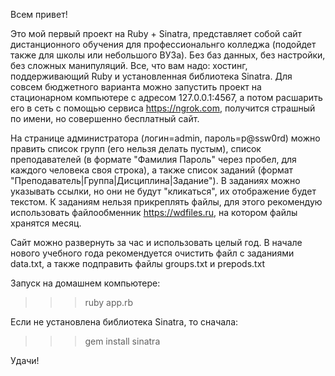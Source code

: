 Всем привет!

Это мой первый проект на Ruby + Sinatra, представляет собой сайт дистанционного обучения для профессиональнго колледжа (подойдет также для школы или небольшого ВУЗа). Без баз данных, без настройки, без сложных манипуляций. Все, что вам надо: хостинг, поддерживающий Ruby и установленная библиотека Sinatra. Для совсем бюджетного варианта можно запустить проект на стационарном компьютере с адресом 127.0.0.1:4567, а потом расшарить его в сеть с помощью сервиса https://ngrok.com, получится страшный по имени, но совершенно бесплатный сайт.

На странице администратора (логин=admin, пароль=p@ssw0rd) можно править список групп (его нельзя делать пустым), список преподавателей (в формате "Фамилия Пароль" через пробел, для каждого человека своя строка), а также список заданий (формат "Преподаватель|Группа|Дисциплина|Задание"). В заданиях можно указывать ссылки, но они не будут "кликаться", их отображение будет текстом. К заданиям нельзя прикреплять файлы, для этого рекомендую использовать файлообменник https://wdfiles.ru, на котором файлы хранятся месяц.

Сайт можно развернуть за час и использовать целый год. В начале нового учебного года рекомендуется очистить файл с заданиями data.txt, а также подправить файлы groups.txt и prepods.txt

Запуск на домашнем компьютере:
>>> ruby app.rb

Если не установлена библиотека Sinatra, то сначала:
>>> gem install sinatra

Удачи!
